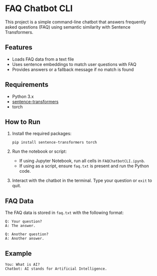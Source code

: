 # FAQ Chatbot CLI

This project is a simple command-line chatbot that answers frequently asked questions (FAQ) using semantic similarity with Sentence Transformers.

## Features

- Loads FAQ data from a text file
- Uses sentence embeddings to match user questions with FAQ
- Provides answers or a fallback message if no match is found

## Requirements

- Python 3.x
- [sentence-transformers](https://www.sbert.net/)
- torch

## How to Run

1. Install the required packages:
   ```
   pip install sentence-transformers torch
   ```

2. Run the notebook or script:
   - If using Jupyter Notebook, run all cells in `FAQChatbotCLI.ipynb`.
   - If using as a script, ensure `faq.txt` is present and run the Python code.

3. Interact with the chatbot in the terminal. Type your question or `exit` to quit.

## FAQ Data

The FAQ data is stored in `faq.txt` with the following format:
```
Q: Your question?
A: The answer.

Q: Another question?
A: Another answer.
```

## Example

```
You: What is AI?
Chatbot: AI stands for Artificial Intelligence.
```
